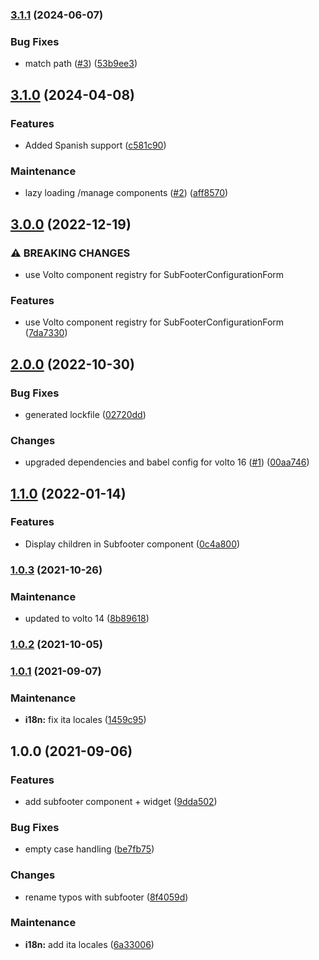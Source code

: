 ### [3.1.1](https://github.com/collective/volto-subfooter/compare/v3.1.0...v3.1.1) (2024-06-07)


### Bug Fixes

* match path ([#3](https://github.com/collective/volto-subfooter/issues/3)) ([53b9ee3](https://github.com/collective/volto-subfooter/commit/53b9ee3303352da0b0f1b50bf4da62e2bff819e5))

## [3.1.0](https://github.com/collective/volto-subfooter/compare/v3.0.0...v3.1.0) (2024-04-08)


### Features

* Added Spanish support ([c581c90](https://github.com/collective/volto-subfooter/commit/c581c909d360f355047e36b189397ecb4a453fa4))


### Maintenance

* lazy loading /manage components ([#2](https://github.com/collective/volto-subfooter/issues/2)) ([aff8570](https://github.com/collective/volto-subfooter/commit/aff85707bc6f53bcaf3727d2412344099af3d0cf))

## [3.0.0](https://github.com/collective/volto-subfooter/compare/v2.0.0...v3.0.0) (2022-12-19)


### ⚠ BREAKING CHANGES

* use Volto component registry for SubFooterConfigurationForm

### Features

* use Volto component registry for SubFooterConfigurationForm ([7da7330](https://github.com/collective/volto-subfooter/commit/7da733073439499acb535f1e9085604b8ff630d1))

## [2.0.0](https://github.com/collective/volto-subfooter/compare/v1.1.0...v2.0.0) (2022-10-30)


### Bug Fixes

* generated lockfile ([02720dd](https://github.com/collective/volto-subfooter/commit/02720ddd973605ec92014041a964799b6199e23f))


### Changes

* upgraded dependencies and babel config for volto 16 ([#1](https://github.com/collective/volto-subfooter/issues/1)) ([00aa746](https://github.com/collective/volto-subfooter/commit/00aa746a518bd2eb572aff3f11e1eb9e56a590ee))

## [1.1.0](https://github.com/collective/volto-subfooter/compare/v1.0.3...v1.1.0) (2022-01-14)


### Features

* Display children in Subfooter component ([0c4a800](https://github.com/collective/volto-subfooter/commit/0c4a8005c6f9fd8de336578e6530f1a3eb828101))

### [1.0.3](https://github.com/collective/volto-subfooter/compare/v1.0.2...v1.0.3) (2021-10-26)


### Maintenance

* updated to volto 14 ([8b89618](https://github.com/collective/volto-subfooter/commit/8b89618da2d65a3aeab384b6bec14a83c8efb1c5))

### [1.0.2](https://github.com/collective/volto-subfooter/compare/v1.0.1...v1.0.2) (2021-10-05)

### [1.0.1](https://github.com/collective/volto-subfooter/compare/v1.0.0...v1.0.1) (2021-09-07)


### Maintenance

* **i18n:** fix ita locales ([1459c95](https://github.com/collective/volto-subfooter/commit/1459c95a09beee11c6760ac0b4b9d6f9a5f929ad))

## 1.0.0 (2021-09-06)


### Features

* add subfooter component + widget ([9dda502](https://github.com/collective/volto-subfooter/commit/9dda502b7a924e4eaf2f4340f381568e49223e77))


### Bug Fixes

* empty case handling ([be7fb75](https://github.com/collective/volto-subfooter/commit/be7fb753244381a5a99c6b48148c0141dce3b466))


### Changes

* rename typos with subfooter ([8f4059d](https://github.com/collective/volto-subfooter/commit/8f4059db3ef298d3d1cc8c236d59590db9e16f73))


### Maintenance

* **i18n:** add ita locales ([6a33006](https://github.com/collective/volto-subfooter/commit/6a330062bf4f9770fdbdaa2990194abc577930fa))

